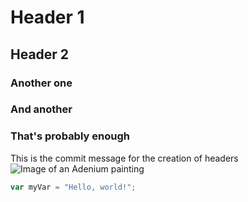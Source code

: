 # Header 1
## Header 2
### Another one
### And another
### That's probably enough

This is the commit message for the creation of headers
![Image of an Adenium painting](https://soltech.com/cdn/shop/files/DesertRose_2048x.jpg?v=1685979426)

``` javascript
var myVar = "Hello, world!";
```
